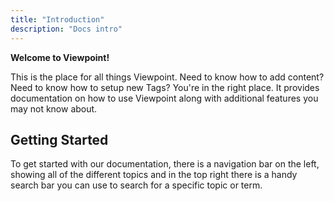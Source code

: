 ```yaml
---
title: "Introduction"
description: "Docs intro"
---
```


**Welcome to Viewpoint!**

This is the place for all things Viewpoint. Need to know how to add content? Need to know how to setup new Tags? You're in the right place. It provides documentation on how to use Viewpoint along with additional features you may not know about.



## Getting Started

To get started with our documentation, there is a navigation bar on the left, showing all of the different topics and in the top right there is a handy search bar you can use to search for a specific topic or term. 
